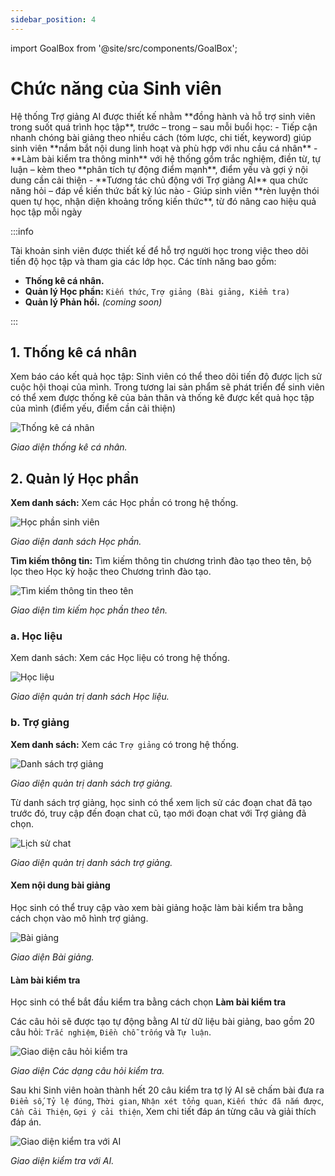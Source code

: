 ```yaml
---
sidebar_position: 4
---
```


import GoalBox from '@site/src/components/GoalBox';

# Chức năng của Sinh viên

<GoalBox>
Hệ thống Trợ giảng AI được thiết kế nhằm **đồng hành và hỗ trợ sinh viên trong suốt quá trình học tập**, trước – trong – sau mỗi buổi học:
  - Tiếp cận nhanh chóng bài giảng theo nhiều cách (tóm lược, chi tiết, keyword) giúp sinh viên **nắm bắt nội dung linh hoạt và phù hợp với nhu cầu cá nhân**
  - **Làm bài kiểm tra thông minh** với hệ thống gồm trắc nghiệm, điền từ, tự luận – kèm theo **phân tích tự động điểm mạnh**, điểm yếu và gợi ý nội dung cần cải thiện
  - **Tương tác chủ động với Trợ giảng AI** qua chức năng hỏi – đáp về kiến thức bất kỳ lúc nào
  - Giúp sinh viên **rèn luyện thói quen tự học, nhận diện khoảng trống kiến thức**, từ đó nâng cao hiệu quả học tập mỗi ngày
</GoalBox>

:::info

Tài khoản sinh viên được thiết kế để hỗ trợ người học trong việc theo dõi tiến độ học tập và tham gia các lớp học. Các tính năng bao gồm:
- **Thống kê cá nhân.**
- **Quản lý Học phần:** `Kiến thức`, `Trợ giảng (Bài giảng, Kiểm tra)`
- **Quản lý Phản hồi.** *(coming soon)*


:::

## 1. Thống kê cá nhân
Xem báo cáo kết quả học tập: Sinh viên có thể theo dõi tiến độ được lịch sử cuộc hội thoại của mình. Trong tương lai sản phẩm sẽ phát triển để sinh viên có thể xem được thống kê của bản thân và thống kê được kết quả học tập của mình (điểm yếu, điểm cần cải thiện)

![Thống kê cá nhân](/img/png/thongke.png)

<p style={{ textAlign: 'center' }}>
  <em>Giao diện thống kê cá nhân.</em>
</p>

## 2. Quản lý Học phần
**Xem danh sách:** Xem các Học phần có trong hệ thống.

![Học phần sinh viên](/img/png/hocphan.png)

<p style={{ textAlign: 'center' }}>
  <em>Giao diện danh sách Học phần.</em>
</p>

**Tìm kiếm thông tin:** Tìm kiếm thông tin chương trình đào tạo theo tên, bộ lọc theo Học kỳ hoặc theo Chương trình đào tạo.

![Tìm kiếm thông tin theo tên](/img/png/timkiemhocphantheoten.png)

<p style={{ textAlign: 'center' }}>
  <em>Giao diện tìm kiếm học phần theo tên.</em>
</p>

### a. Học liệu
Xem danh sách: Xem các Học liệu có trong hệ thống.

![Học liệu](/img/png/hoclieu.png)

<p style={{ textAlign: 'center' }}>
  <em>Giao diện quản trị danh sách Học liệu.</em>
</p>

### b. Trợ giảng
**Xem danh sách:** Xem các `Trợ giảng` có trong hệ thống.

![Danh sách trợ giảng](/img/png/dstrogiang.png)

<p style={{ textAlign: 'center' }}>
  <em>Giao diện quản trị danh sách trợ giảng.</em>
</p>

Từ danh sách trợ giảng, học sinh có thể xem lịch sử các đoạn chat đã tạo trước đó, truy cập đến đoạn chat cũ, tạo mới đoạn chat với Trợ giảng đã chọn.

![Lịch sử chat](/img/png/lichsuchat.png)

<p style={{ textAlign: 'center' }}>
  <em>Giao diện quản trị danh sách trợ giảng.</em>
</p>

#### Xem nội dung bài giảng

Học sinh có thể truy cập vào xem bài giảng hoặc làm bài kiểm tra bằng cách chọn vào mô hình trợ giảng.

![Bài giảng](/img/gif/baiGiang.gif)

<p style={{ textAlign: 'center' }}>
  <em>Giao diện Bài giảng.</em>
</p>

#### Làm bài kiểm tra

Học sinh có thể bắt đầu kiểm tra bằng cách chọn **Làm bài kiểm tra**

Các câu hỏi sẽ được tạo tự động bằng AI từ dữ liệu bài giảng, bao gồm 20 câu hỏi: `Trắc nghiệm`, `Điền chỗ trống` và `Tự luận`.

![Giao diện câu hỏi kiểm tra](/img/gif/questionTest.gif)

<p style={{ textAlign: 'center' }}>
  <em>Giao diện Các dạng câu hỏi kiểm tra.</em>
</p>

Sau khi Sinh viên hoàn thành hết 20 câu kiểm tra tợ lý AI sẽ chấm bài đưa ra `Điểm số`, `Tỷ lệ đúng`, `Thời gian`, `Nhận xét tổng quan`, `Kiến thức đã nắm được`, `Cần Cải Thiện`, `Gợi ý cải thiện`, Xem chi tiết đáp án từng câu và giải thích đáp án.

![Giao diện kiểm tra với AI](/img/gif/testWithAI.gif)

<p style={{ textAlign: 'center' }}>
  <em>Giao diện kiểm tra với AI.</em>
</p>



